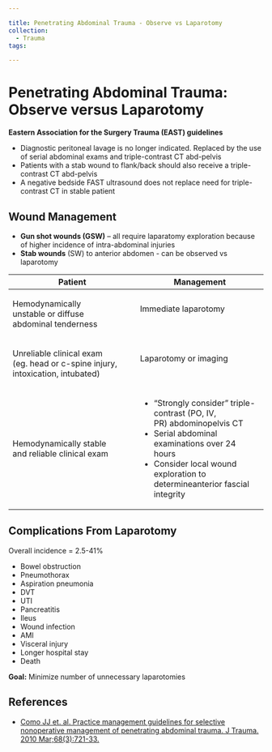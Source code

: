 ```yaml
---

title: Penetrating Abdominal Trauma - Observe vs Laparotomy
collection:
  - Trauma
tags:

---
```


# Penetrating Abdominal Trauma: Observe versus Laparotomy

**Eastern Association for the Surgery Trauma (EAST) guidelines**

-   Diagnostic peritoneal lavage is no longer indicated. Replaced by the use of serial abdominal exams and triple-contrast CT abd-pelvis
-   Patients with a stab wound to flank/back should also receive a triple-contrast CT abd-pelvis 
-   A negative bedside FAST ultrasound does not replace need for triple-contrast CT in stable patient

## Wound Management

-   **Gun shot wounds (GSW)** – all require laparatomy exploration because of higher incidence of intra-abdominal injuries
-   **Stab wounds** (SW) to anterior abdomen - can be observed vs laparotomy 

<table>
<colgroup>
<col width="50%" />
<col width="50%" />
</colgroup>
<thead>
<tr class="header">
<th><strong>Patient</strong></th>
<th><strong>Management</strong><br />
</th>
</tr>
</thead>
<tbody>
<tr class="odd">
<td><p>Hemodynamically <br />
unstable or diffuse <br />
abdominal tenderness <br />
</p></td>
<td><p>Immediate laparotomy </p>
<br />
</td>
</tr>
<tr class="even">
<td><p>Unreliable clinical exam <br />
(eg. head or c-spine injury, <br />
intoxication, intubated) </p></td>
<td><p>Laparotomy or imaging </p>
<br />
</td>
</tr>
<tr class="odd">
<td><p>Hemodynamically stable <br />
and reliable clinical exam <br />
</p></td>
<td><ul>
<li>“Strongly consider” triple-contrast (PO, IV, PR) abdominopelvis CT</li>
<li><span class="aglmd-moreinfo ui-moreinfo" data-iid="53aa2472d35d3ae92e0016b2">Serial abdominal examinations over 24 hours</span> </li>
<li><span class="aglmd-moreinfo ui-moreinfo" data-iid="53aa2472d35d3ae92e0016b3">Consider local wound exploration to determineanterior fascial integrity</span></li>
</ul></td>
</tr>
</tbody>
</table>

## Complications From Laparotomy

Overall incidence = 2.5-41%

-   Bowel obstruction
-   Pneumothorax
-   Aspiration pneumonia
-   DVT
-   UTI
-   Pancreatitis
-   Ileus
-   Wound infection
-   AMI
-   Visceral injury
-   Longer hospital stay
-   Death 

**Goal:** Minimize number of unnecessary laparotomies

## References

-   [Como JJ et. al. Practice management guidelines for selective nonoperative management of penetrating abdominal trauma. J Trauma. 2010 Mar;68(3):721-33.](http://www.ncbi.nlm.nih.gov/pubmed/20220426)

